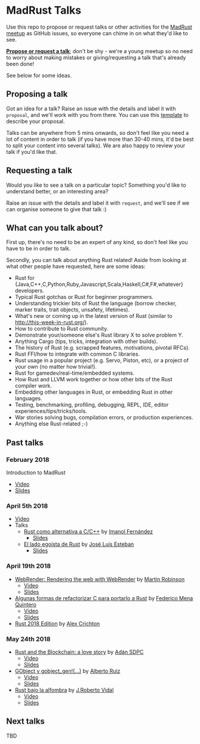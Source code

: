 MadRust Talks
=================

Use this repo to propose or request talks or other activities for the [MadRust meetup](https://www.meetup.com/MadRust/) as GitHub issues, so everyone can chime in on what they'd like to see.

**[Propose or request a talk](https://github.com/MadRust/talks/issues/new)**; don't be shy - we're a young meetup so no need to worry about making mistakes or giving/requesting a talk that's already been done!

See below for some ideas.

Proposing a talk
----------------

Got an idea for a talk? Raise an issue with the details and label it with `proposal`, and we'll work with you from there. You can use this [template](https://github.com/MadRust/talks/blob/master/PROPOSAL_TEMPLATE.md) to describe your proposal.

Talks can be anywhere from 5 mins onwards, so don't feel like you need a lot of content in order to talk (if you have more than 30-40 mins, it'd be best to split your content into several talks). We are also happy to review your talk if you'd like that.

Requesting a talk
-----------------

Would you like to see a talk on a particular topic? Something you'd like to understand better, or an interesting area?

Raise an issue with the details and label it with `request`, and we'll see if we can organise someone to give that talk :)

What can you talk about?
------------------------

First up, there's no need to be an expert of any kind, so don't feel like you have to be in order to talk.

Secondly, you can talk about anything Rust related! Aside from looking at what other people have requested, here are some ideas:

* Rust for {Java,C++,C,Python,Ruby,Javascript,Scala,Haskell,C#,F#,whatever} developers.
* Typical Rust gotchas or Rust for beginner programmers.
* Understanding trickier bits of Rust the language (borrow checker, marker traits, trait objects, unsafety, lifetimes).
* What's new or coming up in the latest version of Rust (similar to http://this-week-in-rust.org/).
* How to contribute to Rust community.
* Demonstrate your/someone else's Rust library X to solve problem Y.
* Anything Cargo (tips, tricks, integration with other builds).
* The history of Rust (e.g. scrapped features, motivations, pivotal RFCs).
* Rust FFI/how to integrate with common C libraries.
* Rust usage in a popular project (e.g. Servo, Piston, etc), or a project of your own (no matter how trivial!).
* Rust for gamedev/real-time/embedded systems.
* How Rust and LLVM work together or how other bits of the Rust compiler work.
* Embedding other languages in Rust, or embedding Rust in other languages.
* Testing, benchmarking, profiling, debugging, REPL, IDE, editor experiences/tips/tricks/tools.
* War stories solving bugs, compilation errors, or production experiences.
* Anything else Rust-related ;-)

Past talks
----------

### February 2018

Introduction to MadRust

* [Video](https://www.youtube.com/watch?v=LS70Tu7nsJ0&t=2868s)
* [Slides](https://docs.google.com/presentation/d/1OcuKfU0iGUqj6hOojvlfdgYVKIofbQsiVE1sFo3B5p8/edit#slide=id.g32b84b7ebe_1_1)

### April 5th 2018

* [Video](https://www.youtube.com/watch?v=TPERPhRRgp4&t=2765s)
* Talks
  * [Rust como alternativa a C/C++](https://github.com/MadRust/talks/issues/1) by [Imanol Fernández](https://github.com/MortimerGoro)
    * [Slides](https://mortimergoro.github.io/rust-cpp-alternative-talk/#/)
  * [El lado egoísta de Rust](https://github.com/MadRust/talks/issues/2) by [José Luis Esteban](https://github.com/jleahred)
    * [Slides](https://docs.google.com/presentation/d/1NzVkuqu8Mah48L1J2NJxD0JQ2qbsjL_VJCs4u9Fv5lw/edit#slide=id.g28b9cc75db_0_118)

### April 19th 2018
* [WebRender: Rendering the web with WebRender](https://github.com/MadRust/talks/issues/4) by [Martin Robinson](https://github.com/mrobinson)
    * [Video](https://www.youtube.com/watch?v=hXzLC6ArlgE)
    * [Slides](../../raw/master/slides/meetup3_mrobinson.pdf)
* [Algunas formas de refactorizar C para portarlo a Rust](https://github.com/MadRust/talks/issues/7) by [Federico Mena Quintero](https://github.com/federicomenaquintero)
    * [Video](https://www.youtube.com/watch?v=NIlLEjV9xII&t=3s)
    * [Slides](../../raw/master/slides/meetup3_federico.pdf)
* [Rust 2018 Edition](https://github.com/MadRust/talks/issues/5) by [Alex Crichton](https://github.com/alexcrichton)

### May 24th 2018
* [Rust and the Blockchain: a love story](https://github.com/MadRust/talks/issues/10) by [Adán SDPC](https://github.com/aesedepece)
    * [Video](https://www.youtube.com/watch?v=yd5oe-ZoeHI)
    * [Slides](../../raw/master/slides/meetup4_adan.pdf)
* [GObject y gobject_gen!(...)](https://github.com/MadRust/talks/issues/8) by [Alberto Ruiz](https://github.com/aruiz)
    * [Video](https://www.youtube.com/watch?v=tccvJTGcZvU)
    * [Slides](../../raw/master/slides/meetup4_aruiz.pdf)
* [Rust bajo la alfombra](https://github.com/MadRust/talks/issues/9) by [J.Roberto Vidal](https://github.com/jrvidal)
    * [Video](https://www.youtube.com/watch?v=i9HhyIIueq4)
    * [Slides](../../raw/master/slides/meetup4_roberto.pdf)

Next talks
----------

TBD
